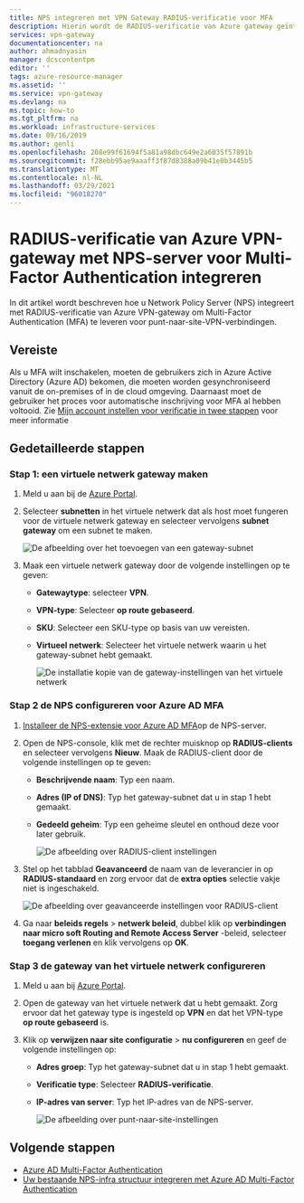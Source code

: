```yaml
---
title: NPS integreren met VPN Gateway RADIUS-verificatie voor MFA
description: Hierin wordt de RADIUS-verificatie van Azure gateway geïntegreerd met de NPS-server voor Multi-Factor Authentication.
services: vpn-gateway
documentationcenter: na
author: ahmadnyasin
manager: dcscontentpm
editor: ''
tags: azure-resource-manager
ms.assetid: ''
ms.service: vpn-gateway
ms.devlang: na
ms.topic: how-to
ms.tgt_pltfrm: na
ms.workload: infrastructure-services
ms.date: 09/16/2019
ms.author: genli
ms.openlocfilehash: 208e99f61694f5a81a98dbc649e2a6035f57891b
ms.sourcegitcommit: f28ebb95ae9aaaff3f87d8388a09b41e0b3445b5
ms.translationtype: MT
ms.contentlocale: nl-NL
ms.lasthandoff: 03/29/2021
ms.locfileid: "96018270"
---
```

# <a name="integrate-azure-vpn-gateway-radius-authentication-with-nps-server-for-multi-factor-authentication"></a>RADIUS-verificatie van Azure VPN-gateway met NPS-server voor Multi-Factor Authentication integreren 

In dit artikel wordt beschreven hoe u Network Policy Server (NPS) integreert met RADIUS-verificatie van Azure VPN-gateway om Multi-Factor Authentication (MFA) te leveren voor punt-naar-site-VPN-verbindingen. 

## <a name="prerequisite"></a>Vereiste

Als u MFA wilt inschakelen, moeten de gebruikers zich in Azure Active Directory (Azure AD) bekomen, die moeten worden gesynchroniseerd vanuit de on-premises of in de cloud omgeving. Daarnaast moet de gebruiker het proces voor automatische inschrijving voor MFA al hebben voltooid.  Zie [Mijn account instellen voor verificatie in twee stappen](../active-directory/user-help/multi-factor-authentication-end-user-first-time.md) voor meer informatie

## <a name="detailed-steps"></a>Gedetailleerde stappen

### <a name="step-1-create-a-virtual-network-gateway"></a>Stap 1: een virtuele netwerk gateway maken

1. Meld u aan bij de [Azure Portal](https://portal.azure.com).
2. Selecteer **subnetten** in het virtuele netwerk dat als host moet fungeren voor de virtuele netwerk gateway en selecteer vervolgens **subnet gateway** om een subnet te maken. 

    ![De afbeelding over het toevoegen van een gateway-subnet](./media/vpn-gateway-radiuis-mfa-nsp/gateway-subnet.png)
3. Maak een virtuele netwerk gateway door de volgende instellingen op te geven:

    - **Gatewaytype**: selecteer **VPN**.
    - **VPN-type**: Selecteer **op route gebaseerd**.
    - **SKU**: Selecteer een SKU-type op basis van uw vereisten.
    - **Virtueel netwerk**: Selecteer het virtuele netwerk waarin u het gateway-subnet hebt gemaakt.

        ![De installatie kopie van de gateway-instellingen van het virtuele netwerk](./media/vpn-gateway-radiuis-mfa-nsp/create-vpn-gateway.png)


 
### <a name="step-2-configure-the-nps-for-azure-ad-mfa"></a>Stap 2 de NPS configureren voor Azure AD MFA

1. [Installeer de NPS-extensie voor Azure AD MFA](../active-directory/authentication/howto-mfa-nps-extension.md#install-the-nps-extension)op de NPS-server.
2. Open de NPS-console, klik met de rechter muisknop op **RADIUS-clients** en selecteer vervolgens **Nieuw**. Maak de RADIUS-client door de volgende instellingen op te geven:

    - **Beschrijvende naam**: Typ een naam.
    - **Adres (IP of DNS)**: Typ het gateway-subnet dat u in stap 1 hebt gemaakt.
    - **Gedeeld geheim**: Typ een geheime sleutel en onthoud deze voor later gebruik.

      ![De afbeelding over RADIUS-client instellingen](./media/vpn-gateway-radiuis-mfa-nsp/create-radius-client1.png)

 
3.  Stel op het tabblad **Geavanceerd** de naam van de leverancier in op **RADIUS-standaard** en zorg ervoor dat de **extra opties** selectie vakje niet is ingeschakeld.

    ![De afbeelding over geavanceerde instellingen voor RADIUS-client](./media/vpn-gateway-radiuis-mfa-nsp/create-radius-client2.png)

4. Ga naar **beleids regels**  >  **netwerk beleid**, dubbel klik op **verbindingen naar micro soft Routing and Remote Access Server** -beleid, selecteer **toegang verlenen** en klik vervolgens op **OK**.

### <a name="step-3-configure-the-virtual-network-gateway"></a>Stap 3 de gateway van het virtuele netwerk configureren

1. Meld u aan bij [Azure Portal](https://portal.azure.com).
2. Open de gateway van het virtuele netwerk dat u hebt gemaakt. Zorg ervoor dat het gateway type is ingesteld op **VPN** en dat het VPN-type **op route gebaseerd** is.
3. Klik op **verwijzen naar site configuratie**  >  **nu configureren** en geef de volgende instellingen op:

    - **Adres groep**: Typ het gateway-subnet dat u in stap 1 hebt gemaakt.
    - **Verificatie type**: Selecteer **RADIUS-verificatie**.
    - **IP-adres van server**: Typ het IP-adres van de NPS-server.

      ![De afbeelding over punt-naar-site-instellingen](./media/vpn-gateway-radiuis-mfa-nsp/configure-p2s.png)

## <a name="next-steps"></a>Volgende stappen

- [Azure AD Multi-Factor Authentication](../active-directory/authentication/concept-mfa-howitworks.md)
- [Uw bestaande NPS-infra structuur integreren met Azure AD Multi-Factor Authentication](../active-directory/authentication/howto-mfa-nps-extension.md)